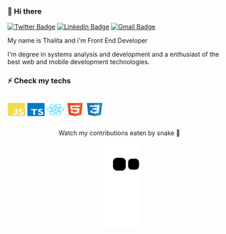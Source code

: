 
### 👋 Hi there
[![Twitter Badge](https://img.shields.io/badge/-@thalisantos-800080?style=flat-square&labelColor=6633cc&logo=twitter&logoColor=white&link=https://twitter.com/dieegosf)](https://twitter.com/dieegosf) 
[![Linkedin Badge](https://img.shields.io/badge/-Thalita%20Santos-800080?style=flat-square&logo=Linkedin&logoColor=white&link=https://www.linkedin.com/in/mariathalitasantos/)](https://www.linkedin.com/in/mariathalitasantos/) 
[![Gmail Badge](https://img.shields.io/badge/-mariathalitasantos00@gmail.com-800080?style=flat-square&logo=Gmail&logoColor=white&link=mailto:mariathalitasantos00@gmail.com)](mailto:mariathalitasantos00@gmail.com)

  
My name is Thalita and i'm Front End Developer

I'm degree in systems analysis and development and a enthusiast of the best web and mobile development technologies.
  
### ⚡ Check my techs
<div style="display: inline_block"><br>
  <img align="center" alt="Rafa-Js" height="30" width="40" src="https://raw.githubusercontent.com/devicons/devicon/master/icons/javascript/javascript-plain.svg">
  <img align="center" alt="Rafa-Ts" height="30" width="40" src="https://raw.githubusercontent.com/devicons/devicon/master/icons/typescript/typescript-plain.svg">
  <img align="center" alt="Rafa-React" height="30" width="40" src="https://raw.githubusercontent.com/devicons/devicon/master/icons/react/react-original.svg">
  <img align="center" alt="Rafa-HTML" height="30" width="40" src="https://raw.githubusercontent.com/devicons/devicon/master/icons/html5/html5-original.svg">
  <img align="center" alt="Rafa-CSS" height="30" width="40" src="https://raw.githubusercontent.com/devicons/devicon/master/icons/css3/css3-original.svg">
<div>
  
##
  
<div align="center">
Watch my contributions eaten by snake 🐍

  ![Snake animation](https://github.com/thalisantos/thalisantos/blob/output/github-contribution-grid-snake.svg)
</div> 
  
